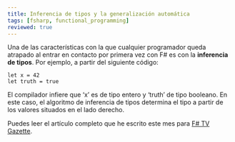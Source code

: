 ```yaml
---
title: Inferencia de tipos y la generalización automática
tags: [fsharp, functional_programming]
reviewed: true
---
```

Una de las características con la que cualquier programador queda atrapado al entrar en contacto por primera vez con F# es con la **inferencia de tipos**. Por ejemplo, a partir del siguiente código:

    let x = 42
    let truth = true
    

El compilador infiere que ‘x’ es de tipo entero y ‘truth’ de tipo booleano. En este caso, el algoritmo de inferencia de tipos determina el tipo a partir de los valores situados en el lado derecho.

Puedes leer el artículo completo que he escrito este mes para [F# TV Gazette](https://fsharp.tv/gazettes/running-titles-and-accumulators-with-f-gazette-005).

